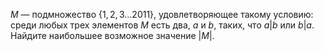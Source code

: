 $M$ — подмножество $\{1,2,3 \ldots  2011\}$, удовлетворяющее такому условию: среди любых трех элементов $M$ есть два, $a$ и $b$, таких, что $a|b$ или $b|a$. Найдите наибольшее возможное значение $|M|$.